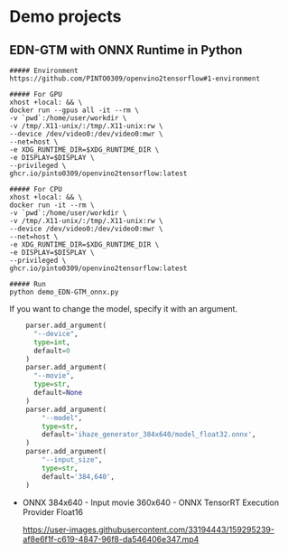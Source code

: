 # Demo projects

## EDN-GTM with ONNX Runtime in Python
```
##### Environment
https://github.com/PINTO0309/openvino2tensorflow#1-environment

##### For GPU
xhost +local: && \
docker run --gpus all -it --rm \
-v `pwd`:/home/user/workdir \
-v /tmp/.X11-unix/:/tmp/.X11-unix:rw \
--device /dev/video0:/dev/video0:mwr \
--net=host \
-e XDG_RUNTIME_DIR=$XDG_RUNTIME_DIR \
-e DISPLAY=$DISPLAY \
--privileged \
ghcr.io/pinto0309/openvino2tensorflow:latest

##### For CPU
xhost +local: && \
docker run -it --rm \
-v `pwd`:/home/user/workdir \
-v /tmp/.X11-unix/:/tmp/.X11-unix:rw \
--device /dev/video0:/dev/video0:mwr \
--net=host \
-e XDG_RUNTIME_DIR=$XDG_RUNTIME_DIR \
-e DISPLAY=$DISPLAY \
--privileged \
ghcr.io/pinto0309/openvino2tensorflow:latest

##### Run
python demo_EDN-GTM_onnx.py
```

If you want to change the model, specify it with an argument.
```python
    parser.add_argument(
      "--device",
      type=int,
      default=0
    )
    parser.add_argument(
      "--movie",
      type=str,
      default=None
    )
    parser.add_argument(
        "--model",
        type=str,
        default='ihaze_generator_384x640/model_float32.onnx',
    )
    parser.add_argument(
        "--input_size",
        type=str,
        default='384,640',
    )
```

- ONNX 384x640 - Input movie 360x640 - ONNX TensorRT Execution Provider Float16  

  https://user-images.githubusercontent.com/33194443/159295239-af8e6f1f-c619-4847-96f8-da546406e347.mp4
